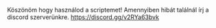 Köszönöm hogy használod a scriptemet! Amennyiben hibát találnál írj a discord szerverünkre. https://discord.gg/v2RYa63bvk
